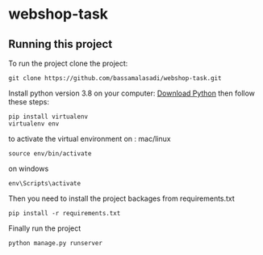 # webshop-task

## Running this project
To run the project clone the project:
```
git clone https://github.com/bassamalasadi/webshop-task.git
```
Install python version 3.8 on your computer:
[Download Python](https://www.python.org/downloads/)
then follow these steps: 
```
pip install virtualenv
virtualenv env
```

to activate the virtual environment on :
mac/linux 
```
source env/bin/activate
```
on windows
```
env\Scripts\activate
```
Then you need to install the project backages from requirements.txt
```
pip install -r requirements.txt
```
Finally run the project 
```
python manage.py runserver
```
